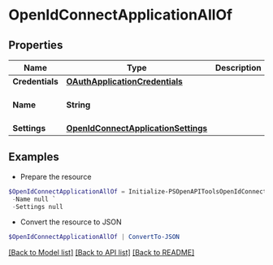 # OpenIdConnectApplicationAllOf
## Properties

Name | Type | Description | Notes
------------ | ------------- | ------------- | -------------
**Credentials** | [**OAuthApplicationCredentials**](OAuthApplicationCredentials.md) |  | [optional] 
**Name** | **String** |  | [optional] [default to "oidc_client"]
**Settings** | [**OpenIdConnectApplicationSettings**](OpenIdConnectApplicationSettings.md) |  | [optional] 

## Examples

- Prepare the resource
```powershell
$OpenIdConnectApplicationAllOf = Initialize-PSOpenAPIToolsOpenIdConnectApplicationAllOf  -Credentials null `
 -Name null `
 -Settings null
```

- Convert the resource to JSON
```powershell
$OpenIdConnectApplicationAllOf | ConvertTo-JSON
```

[[Back to Model list]](../README.md#documentation-for-models) [[Back to API list]](../README.md#documentation-for-api-endpoints) [[Back to README]](../README.md)

